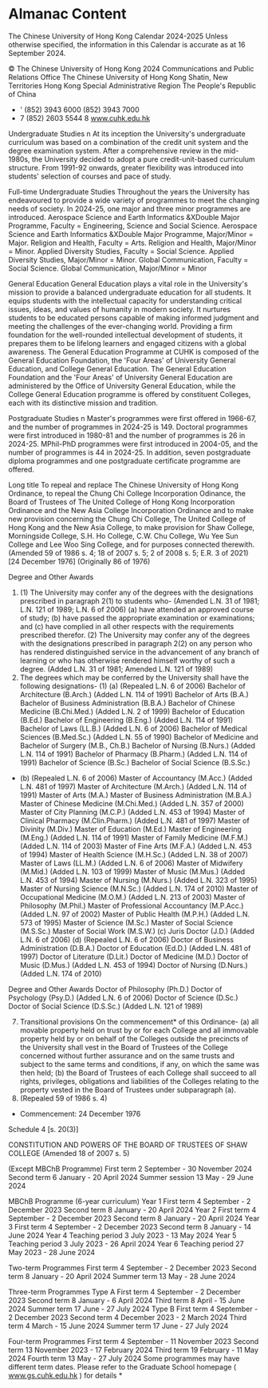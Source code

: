 # Almanac Content

The Chinese University of Hong Kong Calendar 2024-2025
Unless otherwise specified, the information in this Calendar is accurate as at 16 September 2024.

© The Chinese University of Hong Kong 2024
Communications and Public Relations Office The Chinese University of Hong Kong Shatin, New Territories Hong Kong Special Administrative Region The People's Republic of China
- ' (852) 3943 6000
(852) 3943 7000
- 7 (852) 2603 5544
8
www.cuhk.edu.hk

Undergraduate Studies n
At  its  inception  the  University's  undergraduate  curriculum was  based  on  a combination of the credit unit system and the degree examination system. After a comprehensive review in the mid-1980s, the University decided to adopt a pure credit-unit-based curriculum structure. From 1991-92 onwards, greater flexibility was introduced into students' selection of courses and pace of study.

Full-time Undergraduate Studies
Throughout the years the University has endeavoured to provide a wide variety of programmes to meet the changing needs of society. In 2024-25, one major and three minor programmes are introduced.
Aerospace Science and Earth Informatics &XDouble Major Programme, Faculty = Engineering, Science and Social Science. Aerospace Science and Earth Informatics &XDouble Major Programme, Major/Minor = Major. Religion and Health, Faculty = Arts. Religion and Health, Major/Minor = Minor. Applied Diversity Studies, Faculty = Social Science. Applied Diversity Studies, Major/Minor = Minor. Global Communication, Faculty = Social Science. Global Communication, Major/Minor = Minor

General Education
General Education plays a vital role in the University's mission to provide a balanced undergraduate education for all students. It equips students with the intellectual capacity for understanding critical issues, ideas, and values of humanity in modern society. It nurtures students to be educated persons capable of making informed judgment and meeting the challenges of the ever-changing world. Providing a firm foundation for the well-rounded intellectual development of students, it prepares them to be lifelong learners and engaged citizens with a global awareness.
The General Education Programme at CUHK is composed of the General Education Foundation, the 'Four Areas' of University General Education, and College General Education. The General Education Foundation and the 'Four Areas' of University General Education are administered by the Office of University General Education, while the College General Education programme is offered by constituent Colleges, each with its distinctive mission and tradition.

Postgraduate Studies n
Master's programmes were first offered in 1966-67, and the number of programmes in  2024-25 is 149. Doctoral programmes were first introduced in 1980-81 and the number of programmes is 26 in 2024-25. MPhil-PhD programmes were first introduced in 2004-05, and the number of programmes is 44 in 2024-25. In  addition,  seven  postgraduate diploma programmes and one postgraduate certificate programme are offered.

Long title
To repeal and replace The Chinese University of Hong Kong Ordinance, to repeal the Chung Chi College Incorporation Odinance, the Board of Trustees of The United College of Hong Kong Incorporation Ordinance and the New Asia College Incorporation Ordinance and to make new provision concerning the Chung Chi College, The United College of Hong Kong and the New Asia College, to make provision for Shaw College, Morningside College, S.H. Ho College, C.W. Chu College, Wu Yee Sun College and Lee Woo Sing College, and for purposes connected therewith.
(Amended 59 of 1986 s. 4; 18 of 2007 s. 5; 2 of 2008 s. 5; E.R. 3 of 2021) [24 December 1976] (Originally 86 of 1976)

Degree and Other Awards
1. (1) The University may confer any of the degrees with the designations prescribed in paragraph 2(1) to students who- (Amended L.N. 31 of 1981; L.N. 121 of 1989; L.N. 6 of 2006)
(a) have attended an approved course of study;
(b) have passed the appropriate examination or examinations; and
(c) have complied in all other respects with the requirements prescribed therefor.
(2) The University may confer any of the degrees with the designations prescribed in paragraph 2(2) on any person who has rendered distinguished service in the advancement of any branch of learning or who has otherwise rendered himself worthy of such a degree. (Added L.N. 31 of 1981; Amended L.N. 121 of 1989)
2. The degrees which may be conferred by the University shall have the following designations-
(1) (a) (Repealed L.N. 6 of 2006)
Bachelor of Architecture (B.Arch.) (Added L.N. 114 of 1991)
Bachelor of Arts (B.A.)
Bachelor of Business Administration (B.B.A.)
Bachelor of Chinese Medicine (B.Chi.Med.) (Added L.N. 2 of 1999)
Bachelor of Education (B.Ed.)
Bachelor of Engineering (B.Eng.) (Added L.N. 114 of 1991)
Bachelor of Laws (LL.B.) (Added L.N. 6 of 2006)
Bachelor of Medical Sciences (B.Med.Sc.) (Added L.N. 55 of 1990)
Bachelor of Medicine and Bachelor of Surgery (M.B., Ch.B.)
Bachelor of Nursing (B.Nurs.) (Added L.N. 114 of 1991)
Bachelor of Pharmacy (B.Pharm.) (Added L.N. 114 of 1991)
Bachelor of Science (B.Sc.)
Bachelor of Social Science (B.S.Sc.)
- (b) (Repealed L.N. 6 of 2006)
Master of Accountancy (M.Acc.) (Added L.N. 481 of 1997)
Master of Architecture (M.Arch.) (Added L.N. 114 of 1991)
Master of Arts (M.A.)
Master of Business Administration (M.B.A.)
Master of Chinese Medicine (M.Chi.Med.) (Added L.N. 357 of 2000)
Master of City Planning (M.C.P.) (Added L.N. 453 of 1994)
Master of Clinical Pharmacy (M.Clin.Pharm.) (Added L.N. 481 of 1997)
Master of Divinity (M.Div.)
Master of Education (M.Ed.)
Master of Engineering (M.Eng.) (Added L.N. 114 of 1991)
Master of Family Medicine (M.F.M.) (Added L.N. 114 of 2003)
Master of Fine Arts (M.F.A.) (Added L.N. 453 of 1994)
Master of Health Science (M.H.Sc.) (Added L.N. 38 of 2007)
Master of Laws (LL.M.) (Added L.N. 6 of 2006)
Master of Midwifery (M.Mid.) (Added L.N. 103 of 1999)
Master of Music (M.Mus.) (Added L.N. 453 of 1994)
Master of Nursing (M.Nurs.) (Added L.N. 323 of 1995)
Master of Nursing Science (M.N.Sc.) (Added L.N. 174 of 2010)
Master of Occupational Medicine (M.O.M.) (Added L.N. 213 of 2003)
Master of Philosophy (M.Phil.)
Master of Professional Accountancy (M.P.Acc.) (Added L.N. 97 of 2002)
Master of Public Health (M.P.H.) (Added L.N. 573 of 1995)
Master of Science (M.Sc.)
Master of Social Science (M.S.Sc.)
Master of Social Work (M.S.W.)
(c) Juris Doctor (J.D.) (Added L.N. 6 of 2006)
(d) (Repealed L.N. 6 of 2006)
Doctor of Business Administration (D.B.A.)
Doctor of Education (Ed.D.) (Added L.N. 481 of 1997)
Doctor of Literature (D.Lit.)
Doctor of Medicine (M.D.)
Doctor of Music (D.Mus.) (Added L.N. 453 of 1994)
Doctor of Nursing (D.Nurs.) (Added L.N. 174 of 2010)

Degree and Other Awards
Doctor of Philosophy (Ph.D.)
Doctor of Psychology (Psy.D.) (Added L.N. 6 of 2006)
Doctor of Science (D.Sc.)
Doctor of Social Science (D.S.Sc.) (Added L.N. 121 of 1989)

7. Transitional provisions
On the commencement* of this Ordinance-
(a) all movable property held on trust by or for each College and all immovable property held by or on behalf of the Colleges outside the precincts of the University shall vest in the Board of Trustees of the College concerned without further assurance and on the same trusts and subject to the same terms and conditions, if any, on which the same was then held;
(b) the Board of Trustees of each College shall succeed to all rights, privileges, obligations and liabilities of the Colleges relating to the property vested in the Board of Trustees under subparagraph (a).
8. (Repealed 59 of 1986 s. 4)
* Commencement: 24 December 1976

Schedule 4
[s. 20(3)]

CONSTITUTION AND POWERS OF THE BOARD OF TRUSTEES OF SHAW COLLEGE
(Amended 18 of 2007 s. 5)

(Except MBChB Programme)
First term
2 September - 30 November 2024
Second term
6 January - 20 April 2024
Summer session
13 May - 29 June 2024

MBChB Programme (6-year curriculum)
Year 1
First term
4 September - 2 December 2023
Second term
8 January - 20 April 2024
Year 2
First term
4 September - 2 December 2023
Second term
8 January - 20 April 2024
Year 3
First term
4 September - 2 December 2023
Second term
8 January - 14 June 2024
Year 4
Teaching period
3 July 2023 - 13 May 2024
Year 5
Teaching period
3 July 2023 - 26 April 2024
Year 6
Teaching period
27 May 2023 - 28 June 2024

Two-term Programmes
First term
4 September - 2 December 2023
Second term
8 January - 20 April 2024
Summer term
13 May - 28 June 2024

Three-term Programmes
Type A
First term
4 September - 2 December 2023
Second term
8 January - 6 April 2024
Third term
8 April - 15 June 2024
Summer term
17 June - 27 July 2024
Type B
First term
4 September - 2 December 2023
Second term
4 December 2023 - 2 March 2024
Third term
4 March - 15 June 2024
Summer term
17 June - 27 July 2024

Four-term Programmes
First term
4 September - 11 November 2023
Second term
13 November 2023 - 17 February 2024
Third term
19 February - 11 May 2024
Fourth term
13 May - 27 July 2024
Some programmes may have different term dates. Please refer to the Graduate School homepage ( www.gs.cuhk.edu.hk ) for details
*
